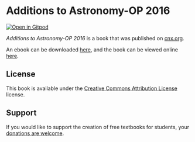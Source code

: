 # Additions to Astronomy-OP 2016

[![Open in Gitpod](https://gitpod.io/button/open-in-gitpod.svg)](https://gitpod.io/from-referrer/)

_Additions to Astronomy-OP 2016_ is a book that was published on [cnx.org](https://cnx.org/).

An ebook can be downloaded [here](https://github.com/cnx-user-books/cnxbook-additions-to-astronomy-op-2016/releases/latest), and the book can be viewed online [here](https://github.com/cnx-user-books/cnxbook-additions-to-astronomy-op-2016/releases/latest).

## License
This book is available under the [Creative Commons Attribution License](./LICENSE) license.

## Support
If you would like to support the creation of free textbooks for students, your [donations are welcome](https://riceconnect.rice.edu/donation/support-openstax-banner).
